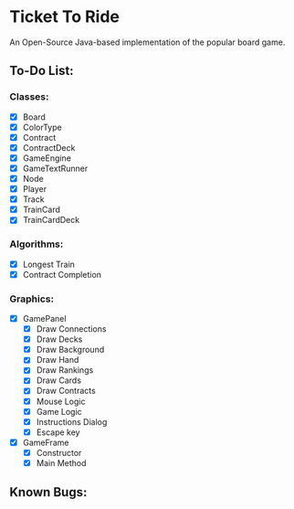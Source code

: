 # Ticket To Ride

An Open-Source Java-based implementation of the popular board game.

## To-Do List:

### Classes:
- [x] Board
- [x] ColorType
- [x] Contract
- [x] ContractDeck
- [x] GameEngine
- [x] GameTextRunner
- [x] Node
- [x] Player
- [x] Track
- [x] TrainCard
- [x] TrainCardDeck

### Algorithms:

- [x] Longest Train
- [x] Contract Completion

### Graphics:
- [x] GamePanel
    - [x] Draw Connections
    - [x] Draw Decks
    - [x] Draw Background
    - [x] Draw Hand
    - [x] Draw Rankings
    - [x] Draw Cards
    - [x] Draw Contracts
    - [x] Mouse Logic
    - [x] Game Logic
    - [x] Instructions Dialog
    - [x] Escape key
- [x] GameFrame
    - [x] Constructor
    - [x] Main Method

## Known Bugs: